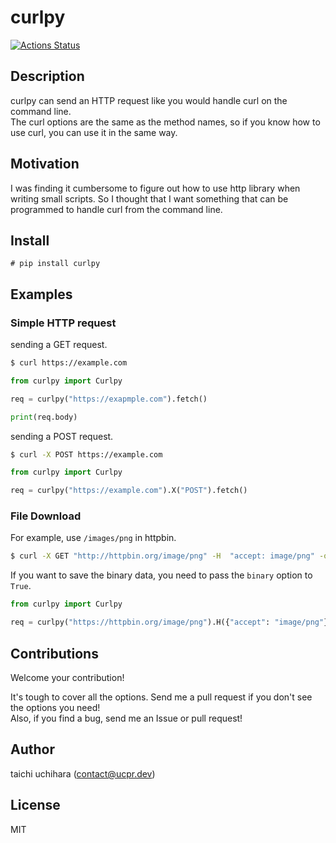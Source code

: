 # curlpy
[![Actions Status](https://github.com/ucpr/curlpy/workflows/CI/badge.svg?branch=master)](https://github.com/ucpr/curlpy/actions)

## Description
curlpy can send an HTTP request like you would handle curl on the command line.  
The curl options are the same as the method names, so if you know how to use curl, you can use it in the same way.

## Motivation
I was finding it cumbersome to figure out how to use http library when writing small scripts.
So I thought that I want something that can be programmed to handle curl from the command line.

## Install
```
# pip install curlpy
```

## Examples

### Simple HTTP request

sending a GET request.

```bash
$ curl https://example.com
```

```python
from curlpy import Curlpy

req = curlpy("https://exapmple.com").fetch()

print(req.body)
```

sending a POST request.

```bash
$ curl -X POST https://example.com
```

```python
from curlpy import Curlpy

req = curlpy("https://example.com").X("POST").fetch()
```

### File Download

For example, use `/images/png` in httpbin.

```bash
$ curl -X GET "http://httpbin.org/image/png" -H  "accept: image/png" -o "hoge.png"
```

If you want to save the binary data, you need to pass the `binary` option to `True`.

```python
from curlpy import Curlpy

req = curlpy("https://httpbin.org/image/png").H({"accept": "image/png"}).fetch().o("hoge.png", binary=True)
```


## Contributions

Welcome your contribution!

It's tough to cover all the options. Send me a pull request if you don't see the options you need!  
Also, if you find a bug, send me an Issue or pull request!

## Author

taichi uchihara (contact@ucpr.dev)

## License
MIT
